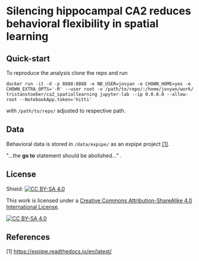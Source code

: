 # Silencing hippocampal CA2 reduces behavioral flexibility in spatial learning

## Quick-start
To reproduce the analysis clone the repo and run 
```
docker run -it -d -p 8888:8888 -e NB_USER=jovyan -e CHOWN_HOME=yes -e CHOWN_EXTRA_OPTS='-R' --user root -v /path/to/repo/:/home/jovyan/work/ tristanstoeber/ca2_spatiallearning jupyter-lab --ip 0.0.0.0 --allow-root --NotebookApp.token='hitti'
```
with `/path/to/repo/` adjusted to respective path.

## Data
Behavioral data is stored in `/data/expipe/` as an expipe project [[1]](#1).

"...the **go to** statement should be abolished..." .


## License
Shield: [![CC BY-SA 4.0][cc-by-sa-shield]][cc-by-sa]

This work is licensed under a
[Creative Commons Attribution-ShareAlike 4.0 International License][cc-by-sa].

[![CC BY-SA 4.0][cc-by-sa-image]][cc-by-sa]

[cc-by-sa]: http://creativecommons.org/licenses/by-sa/4.0/
[cc-by-sa-image]: https://licensebuttons.net/l/by-sa/4.0/88x31.png
[cc-by-sa-shield]: https://img.shields.io/badge/License-CC%20BY--SA%204.0-lightgrey.svg

## References
<a id="1">[1]</a> 
https://expipe.readthedocs.io/en/latest/

